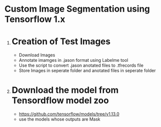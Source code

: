 # Custom Image Segmentation using Tensorflow 1.x

1. # Creation of Test Images
    - Download Images
    - Annotate imamges in .jason format using Labelme tool
    - Use the script to convert .jason anotated files to .tfrecords file
    - Store Images in seperate folder and anotated files in seperate folder
2. # Download the model from Tensordflow model zoo
     - https://github.com/tensorflow/models/tree/v1.13.0
     - use the models whose outputs are Mask
